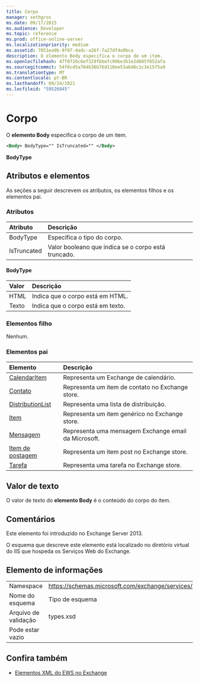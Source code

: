 ```yaml
---
title: Corpo
manager: sethgros
ms.date: 09/17/2015
ms.audience: Developer
ms.topic: reference
ms.prod: office-online-server
ms.localizationpriority: medium
ms.assetid: 7851ea9b-9f87-4adc-a26f-7a27df4a9bca
description: O elemento Body especifica o corpo de um item.
ms.openlocfilehash: 47f0726c6ef329fbbefc99be3b1e2d605f852afa
ms.sourcegitcommit: 54f6cd5a704b36b76d110ee53a6d6c1c3e15f5a9
ms.translationtype: MT
ms.contentlocale: pt-BR
ms.lasthandoff: 09/24/2021
ms.locfileid: "59526845"
---
```

# <a name="body"></a>Corpo

O **elemento Body** especifica o corpo de um item. 
  
```XML
<Body> BodyType="" IsTruncated="" </Body>
```

 **BodyType**
## <a name="attributes-and-elements"></a>Atributos e elementos

As seções a seguir descrevem os atributos, os elementos filhos e os elementos pai.
  
### <a name="attributes"></a>Atributos

|**Atributo**|**Descrição**|
|:-----|:-----|
|BodyType  <br/> |Especifica o tipo do corpo.  <br/> |
|IsTruncated  <br/> |Valor booleano que indica se o corpo está truncado.  <br/> |
   
#### <a name="bodytype"></a>BodyType

|**Valor**|**Descrição**|
|:-----|:-----|
|HTML  <br/> |Indica que o corpo está em HTML.  <br/> |
|Texto  <br/> |Indica que o corpo está em texto.  <br/> |
   
### <a name="child-elements"></a>Elementos filho

Nenhum.
  
### <a name="parent-elements"></a>Elementos pai

|**Elemento**|**Descrição**|
|:-----|:-----|
|[CalendarItem](calendaritem.md) <br/> |Representa um Exchange de calendário.  <br/> |
|[Contato](contact.md) <br/> |Representa um item de contato no Exchange store.  <br/> |
|[DistributionList](distributionlist.md) <br/> |Representa uma lista de distribuição.  <br/> |
|[Item](item.md) <br/> |Representa um item genérico no Exchange store.  <br/> |
|[Mensagem](message-ex15websvcsotherref.md) <br/> |Representa uma mensagem Exchange email da Microsoft.  <br/> |
|[Item de postagem](postitem.md) <br/> |Representa um item post no Exchange store.  <br/> |
|[Tarefa](task.md) <br/> |Representa uma tarefa no Exchange store.  <br/> |
   
## <a name="text-value"></a>Valor de texto

O valor de texto do **elemento Body** é o conteúdo do corpo do item. 
  
## <a name="remarks"></a>Comentários

Este elemento foi introduzido no Exchange Server 2013.
  
O esquema que descreve este elemento está localizado no diretório virtual do IIS que hospeda os Serviços Web do Exchange.
  
## <a name="element-information"></a>Elemento de informações

|||
|:-----|:-----|
|Namespace  <br/> |https://schemas.microsoft.com/exchange/services/2006/types  <br/> |
|Nome do esquema  <br/> |Tipo de esquema  <br/> |
|Arquivo de validação  <br/> |types.xsd  <br/> |
|Pode estar vazio  <br/> ||
   
## <a name="see-also"></a>Confira também



- [Elementos XML do EWS no Exchange](ews-xml-elements-in-exchange.md)

